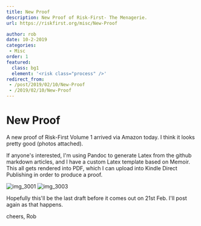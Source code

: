 ```yaml
---
title: New Proof
description: New Proof of Risk-First- The Menagerie.
url: https://riskfirst.org/misc/New-Proof

author: rob
date: 10-2-2019
categories:
 - Misc
order: 1
featured: 
  class: bg1
  element: '<risk class="process" />'
redirect_from: 
 - /post/2019/02/10/New-Proof
 - /2019/02/10/New-Proof
---
```


# New Proof

A new proof of Risk-First Volume 1 arrived via Amazon today.  I think it looks pretty good (photos attached).

If anyone's interested, I'm using Pandoc to generate Latex from the github markdown articles, and I have a custom Latex template based on Memoir.  This all gets rendered into PDF, which I can upload into Kindle Direct Publishing in order to produce a proof.

![img_3001](https://user-images.githubusercontent.com/568673/52537640-f14d5c00-2d60-11e9-8818-4a77addedca1.JPG)
![img_3003](https://user-images.githubusercontent.com/568673/52537641-f14d5c00-2d60-11e9-9463-4a042e49193b.JPG)

Hopefully this'll be the last draft before it comes out on 21st Feb.   I'll post again as that happens.

cheers,
Rob